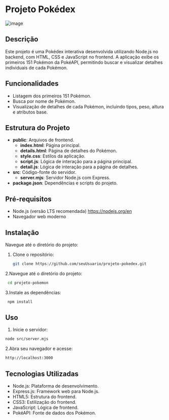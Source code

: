 # Projeto Pokédex

![image](https://github.com/FilipeAmaral1/Pokedex/assets/109747832/a517efd8-4554-4699-9b2d-ac8c7bccc948)

## Descrição

Este projeto é uma Pokédex interativa desenvolvida utilizando Node.js no backend, com HTML, CSS e JavaScript no frontend. A aplicação exibe os primeiros 151 Pokémon da PokéAPI, permitindo buscar e visualizar detalhes individuais de cada Pokémon.

## Funcionalidades

- Listagem dos primeiros 151 Pokémon.
- Busca por nome de Pokémon.
- Visualização de detalhes de cada Pokémon, incluindo tipos, peso, altura e atributos base.

## Estrutura do Projeto

- **public**: Arquivos de frontend.
  - **index.html**: Página principal.
  - **details.html**: Página de detalhes do Pokémon.
  - **style.css**: Estilos da aplicação.
  - **script.js**: Lógica de interação para a página principal.
  - **detail.js**: Lógica de interação para a página de detalhes.
- **src**: Código-fonte do servidor.
  - **server.mjs**: Servidor Node.js com Express.
- **package.json**: Dependências e scripts do projeto.

## Pré-requisitos

- Node.js (versão LTS recomendada) https://nodejs.org/en
- Navegador web moderno

## Instalação

Navegue até o diretório do projeto:

1. Clone o repositório:
   ```bash
   git clone https://github.com/seuUsuario/projeto-pokedex.git
   ```
2.Navegue até o diretório do projeto:
  ```bash
   cd projeto-pokemon
  ```

3.Instale as dependências:
  ```bash
   npm install
  ```
  ## Uso
1. Inicie o servidor:
  ```bash
  node src/server.mjs
  ```

2.Abra seu navegador e acesse:
  ```bash
  http://localhost:3000
  ```

## Tecnologias Utilizadas

- Node.js: Plataforma de desenvolvimento.
- Express.js: Framework web para Node.js.
- HTML5: Estrutura do frontend.
- CSS3: Estilização do frontend.
- JavaScript: Lógica de frontend.
- PokéAPI: Fonte de dados dos Pokémon.
